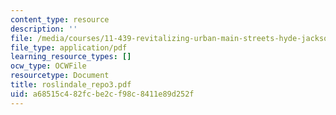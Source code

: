 ```yaml
---
content_type: resource
description: ''
file: /media/courses/11-439-revitalizing-urban-main-streets-hyde-jackson-square-roslindale-square-boston-spring-2005/a68515c482fcbe2cf98c8411e89d252f_roslindale_repo3.pdf
file_type: application/pdf
learning_resource_types: []
ocw_type: OCWFile
resourcetype: Document
title: roslindale_repo3.pdf
uid: a68515c4-82fc-be2c-f98c-8411e89d252f
---
```

